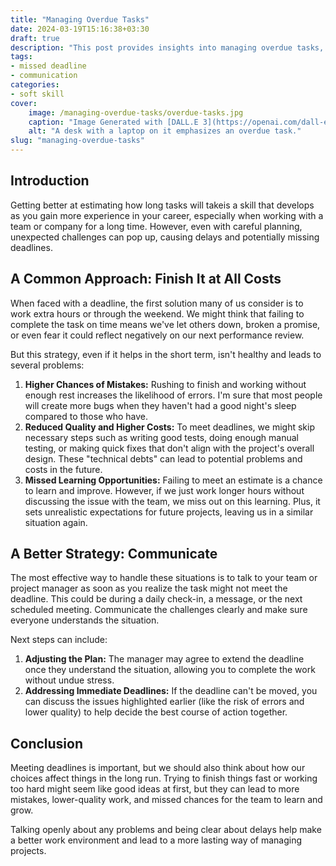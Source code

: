 ```yaml
---
title: "Managing Overdue Tasks"
date: 2024-03-19T15:16:38+03:30
draft: true
description: "This post provides insights into managing overdue tasks, exploring various strategies for effectively handling such situations."
tags:
- missed deadline
- communication
categories:
- soft skill
cover:
    image: /managing-overdue-tasks/overdue-tasks.jpg
    caption: "Image Generated with [DALL.E 3](https://openai.com/dall-e-3)"
    alt: "A desk with a laptop on it emphasizes an overdue task."
slug: "managing-overdue-tasks"
---
```


## Introduction

Getting better at estimating how long tasks will takeis a skill that develops as you gain more experience in your career, especially when working with a team or company for a long time. However, even with careful planning, unexpected challenges can pop up, causing delays and potentially missing deadlines.

## A Common Approach: Finish It at All Costs

When faced with a deadline, the first solution many of us consider is to work extra hours or through the weekend. We might think that failing to complete the task on time means we've let others down, broken a promise, or even fear it could reflect negatively on our next performance review.

But this strategy, even if it helps in the short term, isn't healthy and leads to several problems:

1. **Higher Chances of Mistakes:** Rushing to finish and working without enough rest increases the likelihood of errors. I'm sure that most people will create more bugs when they haven't had a good night's sleep compared to those who have.
2. **Reduced Quality and Higher Costs:** To meet deadlines, we might skip necessary steps such as writing good tests, doing enough manual testing, or making quick fixes that don't align with the project's overall design. These "technical debts" can lead to potential problems and costs in the future.
3. **Missed Learning Opportunities:** Failing to meet an estimate is a chance to learn and improve. However, if we just work longer hours without discussing the issue with the team, we miss out on this learning. Plus, it sets unrealistic expectations for future projects, leaving us in a similar situation again.

## A Better Strategy: Communicate

The most effective way to handle these situations is to talk to your team or project manager as soon as you realize the task might not meet the deadline. This could be during a daily check-in, a message, or the next scheduled meeting. Communicate the challenges clearly and make sure everyone understands the situation.

Next steps can include:

1. **Adjusting the Plan:** The manager may agree to extend the deadline once they understand the situation, allowing you to complete the work without undue stress.
2. **Addressing Immediate Deadlines:** If the deadline can't be moved, you can discuss the issues highlighted earlier (like the risk of errors and lower quality) to help decide the best course of action together.

## Conclusion

Meeting deadlines is important, but we should also think about how our choices affect things in the long run. Trying to finish things fast or working too hard might seem like good ideas at first, but they can lead to more mistakes, lower-quality work, and missed chances for the team to learn and grow.

Talking openly about any problems and being clear about delays help make a better work environment and lead to a more lasting way of managing projects.
